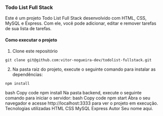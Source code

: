### Todo List Full Stack
Este é um projeto Todo List Full Stack desenvolvido com HTML, CSS, MySQL e Express. Com ele, você pode adicionar, editar e remover tarefas de sua lista de tarefas.

#### Como executar o projeto
1. Clone este repositório
````
git clone git@github.com:vitor-nogueira-dev/todolist-fullstack.git
````
2. Na pasta raiz do projeto, execute o seguinte comando para instalar as dependências:
```
npm install
``` 
bash
Copy code
npm install
Na pasta backend, execute o seguinte comando para iniciar o servidor:
bash
Copy code
npm start
Abra o seu navegador e acesse http://localhost:3333 para ver o projeto em execução.
Tecnologias utilizadas
HTML
CSS
MySQL
Express
Autor
Seu nome aqui.